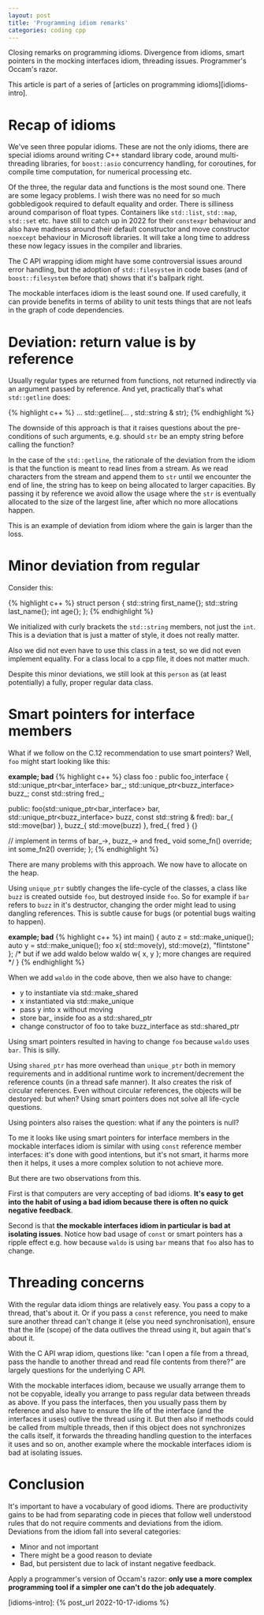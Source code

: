 ```yaml
---
layout: post
title: 'Programming idiom remarks'
categories: coding cpp
---
```


Closing remarks on programming idioms. Divergence from idioms, smart pointers
in the mocking interfaces idiom, threading issues. Programmer's Occam's razor.

This article is part of a series of [articles on programming
idioms][idioms-intro].


# Recap of idioms

We've seen three popular idioms. These are not the only idioms, there are
special idioms around writing C++ standard library code, around multi-threading
libraries, for `boost::asio` concurrency handling, for coroutines, for compile
time computation, for numerical processing etc.

Of the three, the regular data and functions is the most sound one. There are
some legacy problems. I wish there was no need for so much gobbledigook
required to default equality and order. There is silliness around comparison of
float types. Containers like `std::list`, `std::map`, `std::set` etc. have
still to catch up in 2022 for their `constexpr` behaviour and also have madness
around their default constructor and move constructor `noexcept` behaviour in
Microsoft libraries. It will take a long time to address these now legacy
issues in the compiler and libraries.

The C API wrapping idiom might have some controversial issues around error
handling, but the adoption of `std::filesystem` in code bases (and of
`boost::filesystem` before that) shows that it's ballpark right.

The mockable interfaces idiom is the least sound one. If used carefully, it can
provide benefits in terms of ability to unit tests things that are not leafs in
the graph of code dependencies.


# Deviation: return value is by reference

Usually regular types are returned from functions, not returned indirectly via
an argument passed by reference. And yet, practically that's what
`std::getline` does:

{% highlight c++ %}
... std::getline(... , std::string & str);
{% endhighlight %}

The downside of this approach is that it raises questions about the
pre-conditions of such arguments, e.g. should `str` be an empty string before
calling the function?

In the case of the `std::getline`, the rationale of the deviation from the
idiom is that the function is meant to read lines from a stream. As we read
characters from the stream and append them to `str` until we encounter the end
of line, the string has to keep on being allocated to larger capacities. By
passing it by reference we avoid allow the usage where the `str` is eventually
allocated to the size of the largest line, after which no more allocations
happen.

This is an example of deviation from idiom where the gain is larger than the
loss.


# Minor deviation from regular

Consider this:

{% highlight c++ %}
struct person
{
  std::string first_name{};
  std::string last_name{};
  int age{};
};
{% endhighlight %}

We initialized with curly brackets the `std::string` members, not just the
`int`. This is a deviation that is just a matter of style, it does not really
matter.

Also we did not even have to use this class in a test, so we did not even
implement equality. For a class local to a cpp file, it does not matter much.

Despite this minor deviations, we still look at this `person` as (at least
potentially) a fully, proper regular data class.


# Smart pointers for interface members

What if we follow on the C.12 recommendation to use smart pointers? Well, `foo`
might start looking like this:

**example; bad**
{% highlight c++ %}
class foo : public foo_interface {
  std::unique_ptr<bar_interface> bar_;
  std::unique_ptr<buzz_interface> buzz_;
  const std::string fred_;

public:
  foo(std::unique_ptr<bar_interface> bar,
      std::unique_ptr<buzz_interface> buzz,
      const std::string & fred):
    bar_{ std::move(bar) }, buzz_{ std::move(buzz) }, fred_{ fred }
  {}

  // implement in terms of bar_->, buzz_-> and fred_
  void some_fn() override;
  int some_fn2() override;
};
{% endhighlight %}

There are many problems with this approach. We now have to allocate on the
heap.

Using `unique_ptr` subtly changes the life-cycle of the classes, a class like
`buzz` is created outside `foo`, but destroyed inside `foo`. So for example if
`bar` refers to `buzz` in it's destructor, changing the order might lead to
using dangling references. This is subtle cause for bugs (or potential bugs
waiting to happen).

**example; bad**
{% highlight c++ %}
int main() {
  auto z = std::make_unique<buzz>();
  auto y = std::make_unique<bar>();
  foo x{ std::move(y), std::move(z), "flintstone" };
  /*
  but if we add waldo below
  waldo w{ x, y };
  more changes are required
  */
}
{% endhighlight %}

When we add `waldo` in the code above, then we also have to change:
- y to instantiate via std::make_shared
- x instantiated via std::make_unique
- pass y into x without moving
- store bar_ inside foo as a std::shared_ptr
- change constructor of foo to take buzz_interface as std::shared_ptr

Using smart pointers resulted in having to change `foo` because `waldo` uses
`bar`. This is silly.

Using `shared_ptr` has more overhead than `unique_ptr` both in memory
requirements and in additional runtime work to increment/decrement the
reference counts (in a thread safe manner). It also creates the risk of
circular references. Even without circular references, the objects will be
destoryed: but when? Using smart pointers does not solve all life-cycle
questions.

Using pointers also raises the question: what if any the pointers is null?

To me it looks like using smart pointers for interface members in the mockable
interfaces idiom is similar with using `const` reference member interfaces:
it's done with good intentions, but it's not smart, it harms more then it
helps, it uses a more complex solution to not achieve more.

But there are two observations from this.

First is that computers are very accepting of bad idioms. **It's easy to get into
the habit of using a bad idiom because there is often no quick negative
feedback**.

Second is that **the mockable interfaces idiom in particular is bad at
isolating issues**. Notice how bad usage of `const` or smart pointers  has a
ripple effect e.g. how because `waldo` is using `bar` means that `foo` also has
to change.


# Threading concerns

With the regular data idiom things are relatively easy. You pass a copy to a
thread, that's about it. Or if you pass a `const` reference, you need to make
sure another thread can't change it (else you need synchronisation), ensure
that the life (scope) of the data outlives the thread using it, but again
that's about it.

With the C API wrap idiom, questions like: "can I open a file from a thread,
pass the handle to another thread and read file contents from there?" are
largely questions for the underlying C API.

With the mockable interfaces idiom, because we usually arrange them to not be
copyable, ideally you arrange to pass regular data between threads as above. If
you pass the interfaces, then you usually pass them by reference and also have
to ensure the life of the interface (and the interfaces it uses) outlive the
thread using it. But then also if methods could be called from multiple
threads, then if this object does not synchronizes the calls itself, it
forwards the threading handling question to the interfaces it uses and so on,
another example where the mockable interfaces idiom is bad at isolating issues.


# Conclusion

It's important to have a vocabulary of good idioms. There are productivity
gains to be had from separating code in pieces that follow well understood
rules that do not require comments and deviations from the idiom. Deviations
from the idiom fall into several categories:
- Minor and not important
- There might be a good reason to deviate
- Bad, but persistent due to lack of instant negative feedback.

Apply a programmer's version of Occam's razor: **only use a more complex
programming tool if a simpler one can't do the job adequately**.


[idioms-intro]:    {% post_url 2022-10-17-idioms %}
